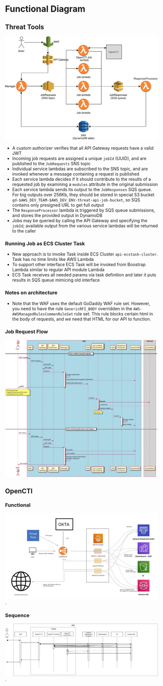 # Functional Diagram

## Threat Tools

![Threat API](./diagrams/threat_api_aws.svg)

* A custom authorizer verifies that all API Gateway requests have a valid JWT
* Incoming job requests are assigned a unique `jobId` (UUID), and are
  published to the `JobRequests` SNS topic
* Individual service lambdas are subscribed to the SNS topic, and are invoked
  whenever a message containing a request is published
* Each service lambda decides if it should contribute to the results of a
  requested job by examining a `modules` attribute in the original submission
* Each service lambda sends its output to the `JobResponses` SQS queue.
  For big outputs over 256Kb, they should be stored in special S3 bucket
  `gd-$AWS_DEV_TEAM-$AWS_DEV_ENV-threat-api-job-bucket`,
  so SQS contains only presigned URL to get full output
* The `ResponseProcessor` lambda is triggered by SQS queue submissions, and
  stores the provided output in DynamoDB
* Jobs may be queried by calling the API Gateway and specifying the `jobId`;
  available output from the various service lambdas will be returned to the
  caller

### Running Job as ECS Cluster Task
* New approach is to invoke Task inside ECS Cluster `api-ecstask-cluster`. Task has no time limits like AWS Lambda
* To support other interface ECS Task will be invoked from Boostrap Lambda similar to regular API module Lambda
* ECS Task receives all needed params via task definition and later it puts results in SQS queue mimicing old interface

### Notes on architecture

* Note that the WAF uses the default GoDaddy WAF rule set.  However, you need to have the rule `GenericRFI_BODY` overridden in the `AWS-AWSManagedRulesCommonRuleSet` rule set.  This rule blocks certain html in the body of requests, and we need that HTML for our API to function.

### Job Request Flow

![Job Request Flow](diagrams/job_request_flow.svg)


## OpenCTI

### Functional

![OpenCTI functional diagram](opencti/opencti_functional_diagram.jpg).

### Sequence

![OpenCTI sequence diagram](opencti/opencti_sequence_diagram.jpg).